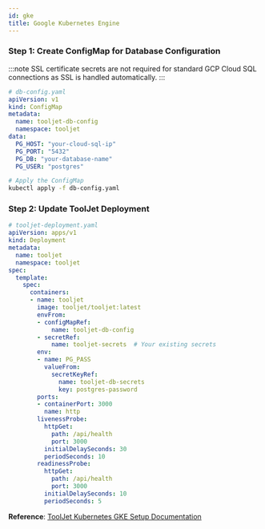 ```yaml
---
id: gke
title: Google Kubernetes Engine
---
```


### Step 1: Create ConfigMap for Database Configuration

:::note 
SSL certificate secrets are not required for standard GCP Cloud SQL connections as SSL is handled automatically.
:::

```yaml
# db-config.yaml
apiVersion: v1
kind: ConfigMap
metadata:
  name: tooljet-db-config
  namespace: tooljet
data:
  PG_HOST: "your-cloud-sql-ip"
  PG_PORT: "5432"
  PG_DB: "your-database-name"
  PG_USER: "postgres"
```

```bash
# Apply the ConfigMap
kubectl apply -f db-config.yaml
```

### Step 2: Update ToolJet Deployment

```yaml
# tooljet-deployment.yaml
apiVersion: apps/v1
kind: Deployment
metadata:
  name: tooljet
  namespace: tooljet
spec:
  template:
    spec:
      containers:
      - name: tooljet
        image: tooljet/tooljet:latest
        envFrom:
        - configMapRef:
            name: tooljet-db-config
        - secretRef:
            name: tooljet-secrets  # Your existing secrets
        env:
        - name: PG_PASS
          valueFrom:
            secretKeyRef:
              name: tooljet-db-secrets
              key: postgres-password
        ports:
        - containerPort: 3000
          name: http
        livenessProbe:
          httpGet:
            path: /api/health
            port: 3000
          initialDelaySeconds: 30
          periodSeconds: 10
        readinessProbe:
          httpGet:
            path: /api/health
            port: 3000
          initialDelaySeconds: 10
          periodSeconds: 5
```

**Reference**: [ToolJet Kubernetes GKE Setup Documentation](https://docs.tooljet.ai/docs/setup/kubernetes-gke)
